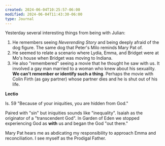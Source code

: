 ```yaml
---
created: 2024-06-04T10:25:57-06:00
modified: 2024-06-04T11:43:30-06:00
type: Journal
---
```


Yesterday several interesting things from being with Julian:

1. He remembers seeing *Neverending Story* and being deeply afraid of the dog figure. The same dog that Peter's Milo reminds Mary Pat of.
2. He seemed to relate a scenario where Lydia, Emma, and Bridget were at Mo's house when Bridget was moving to Indiana.
3. He also "remembered" seeing a movie that he thought he saw with us. It involved a gay man married to a woman who knew about his sexuality. **We can't remember or identify such a thing**. Perhaps the movie with Colin Firth (as gay partner) whose partner dies and he is shut out of his life.

**Lectio**

Is. 59 "Because of your iniquities, you are hidden from God."

Paired with "sin" but iniquities sounds like "inequality". Isaiah as the originator of a "transcendent God". In Garden of Eden we stopped experiencing God as **with** us and began the God "out there."

Mary Pat hears me as abdicating my responsibility to approach Emma and reconciliation. I see myself as the Prodigal Father.
